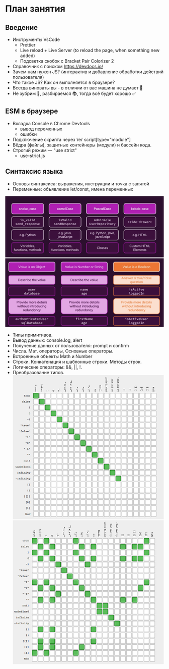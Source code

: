 # План занятия

## Введение

- Инструменты VsCode
    - Prettier
    - Live reload + Live Server (to reload the page, when something new added)
    - Подсветка скобок с Bracket Pair Colorizer 2
- Справочник с поиском https://devdocs.io/
- Зачем нам нужен JS? (интерактив и добавление обработки действий пользователя)
- Что такое JS? Как он выполняется в браузере?
- Всегда виноваты вы - в отличии от вас машина не думает 🤖
- Не зубрим 💩, разбираемся 📚, тогда всё будет хорошо ✅

## ESM в браузере

- Вкладка Console в Chrome Devtools
    - вывод переменных
    - ошибки
- Подключение скрипта через тег script[type="module"]
- Вёдра (файлы), защитные контейнеры (модули) и бассейн кода.
- Строгий режим — "use strict"
    - use-strict.js 

## Синтаксис языка

- Основы синтаксиса: выражения, инструкции и точка с запятой
- Переменные: объявление let/const, имена переменных

![title](assets/naming_convention.png)
![title](assets/naming_with_a_meaning.png)

- Типы примитивов.
- Вывод данных: console.log, alert
- Получение данных от пользователя: prompt и confirm
- Числа. Мат. операторы, Основные операторы.
- Встроенные объекты Math и Number
- Строки. Конкатенация и шаблонные строки. Методы строк.
- Логические операторы: &&, ||, !. 
- Преобразование типов. <br/>
![title](assets/strict-equality.png)
![title](assets/not-strict-equality.png)